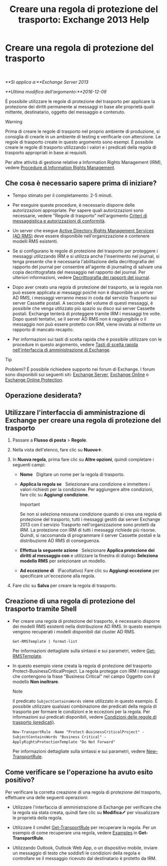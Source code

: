 ﻿---
title: 'Creare una regola di protezione del trasporto: Exchange 2013 Help'
TOCTitle: Creare una regola di protezione del trasporto
ms:assetid: 3a857185-ee16-4ee7-9e57-8be95f7e753a
ms:mtpsurl: https://technet.microsoft.com/it-it/library/Dd302432(v=EXCHG.150)
ms:contentKeyID: 50480445
ms.date: 05/22/2018
mtps_version: v=EXCHG.150
ms.translationtype: MT
---

# Creare una regola di protezione del trasporto

 

_**Si applica a:**Exchange Server 2013_

_**Ultima modifica dell'argomento:**2016-12-09_

È possibile utilizzare le regole di protezione del trasporto per applicare la protezione dei diritti permanente ai messaggi in base alle proprietà quali mittente, destinatario, oggetto del messaggio e contenuto.


> [!WARNING]
> Prima di creare le regole di trasporto nel proprio ambiente di produzione, si consiglia di crearle in un ambiente di testing e verificarle con attenzione. Le regole di trasporto create in questo argomento sono esempi. È possibile creare le regole di trasporto utilizzando i valori e i predicati della regola di trasporto appropriati in base ai requisiti.



Per altre attività di gestione relative a Information Rights Management (IRM), vedere [Procedure di Information Rights Management](information-rights-management-procedures-exchange-2013-help.md).

## Che cosa è necessario sapere prima di iniziare?

  - Tempo stimato per il completamento: 2-5 minuti.

  - Per eseguire queste procedure, è necessario disporre delle autorizzazioni appropriate. Per sapere quali autorizzazioni sono necessarie, vedere "Regole di trasporto" nell'argomento [Criteri di messaggistica e autorizzazioni di conformità](messaging-policy-and-compliance-permissions-exchange-2013-help.md).

  - Un server che esegue [Active Directory Rights Management Services (AD RMS)](https://technet.microsoft.com/en-us/library/hh831364.aspx) deve essere disponibile nell'organizzazione e contenere modelli RMS esistenti.

  - Se si configurano le regole di protezione del trasporto per proteggere i messaggi utilizzando IRM e si utilizza anche l'inserimento nel journal, si tenga presente che è necessaria l'abilitazione della decrittografia del rapporto del journal per consentire all'agente di journaling di salvare una copia decrittografata del messaggio nel rapporto del journal. Per ulteriori informazioni, vedere [Decrittografia dei rapporti del journal](journal-report-decryption-exchange-2013-help.md).

  - Dopo aver creato una regola di protezione del trasporto, se la regola non può essere applicata ai messaggi poiché non è disponibile un server AD RMS, i messaggi verranno messi in coda dal servizio Trasporto sui server Cassette postali. A seconda del volume di questi messaggi, è possibile che venga utilizzato più spazio su disco sui server Cassette postali. Exchange tenterà di proteggere tramite IRM i messaggi tre volte. Dopo questi tentativi, se il server AD RMS non è raggiungibile o il messaggio non può essere protetto con IRM, viene inviato al mittente un rapporto di mancato recapito.

  - Per informazioni sui tasti di scelta rapida che è possibile utilizzare con le procedure in questo argomento, vedere [Tasti di scelta rapida nell'interfaccia di amministrazione di Exchange](keyboard-shortcuts-in-the-exchange-admin-center-exchange-online-protection-help.md).


> [!TIP]
> Problemi? È possibile richiedere supporto nei forum di Exchange. I forum sono disponibili sui seguenti siti: <A href="https://go.microsoft.com/fwlink/p/?linkid=60612">Exchange Server</A>, <A href="https://go.microsoft.com/fwlink/p/?linkid=267542">Exchange Online</A> o <A href="https://go.microsoft.com/fwlink/p/?linkid=285351">Exchange Online Protection</A>.



## Operazione desiderata?

## Utilizzare l'interfaccia di amministrazione di Exchange per creare una regola di protezione del trasporto

1.  Passare a **Flusso di posta** \> **Regole**.

2.  Nella vista dell'elenco, fare clic su **Nuovo**![Icona Aggiungi](images/JJ218640.c1e75329-d6d7-4073-a27d-498590bbb558(EXCHG.150).gif "Icona Aggiungi").

3.  In **Nuova regola**, prima fare clic su **Altre opzioni**, quindi completare i seguenti campi:
    
      - **Nome**   Digitare un nome per la regola di trasporto.
    
      - **Applica la regola se**   Selezionare una condizione e immettere i valori richiesti per la condizione. Per aggiungere altre condizioni, fare clic su **Aggiungi condizione**.
        

        > [!IMPORTANT]
        > Se non si seleziona nessuna condizione quando si crea una regola di protezione del trasporto, tutti i messaggi gestiti dai server Exchange 2013 con il servizio Trasporto nell'organizzazione sono protetti da IRM. La protezione con IRM di tutti i messaggi richiede più risorse. Quindi, si raccomanda di programmare il server Cassette postali e la distribuzione AD&nbsp;RMS di conseguenza.

    
      - **Effettua la seguente azione**   Selezionare **Applica protezione dei diritti al messaggio con** e utilizzare la finestra di dialogo **Seleziona modello RMS** per selezionare un modello.
    
      - **Ad eccezione di**   (Facoltativo) Fare clic su **Aggiungi eccezione** per specificare un'eccezione alla regola.

4.  Fare clic su **Salva** per creare la regola di trasporto.

## Creazione di una regola di protezione del trasporto tramite Shell

  - Per creare una regola di protezione del trasporto, è necessario disporre dei modelli RMS esistenti nella distribuzione AD RMS. In questo esempio vengono recuperati i modelli disponibili dal cluster AD RMS.
    
        Get-RMSTemplate | format-list
    
    Per informazioni dettagliate sulla sintassi e sui parametri, vedere [Get-RMSTemplate](https://technet.microsoft.com/it-it/library/dd297960\(v=exchg.150\)).

  - In questo esempio viene creata la regola di protezione del trasporto Protect-BusinessCriticalProject. La regola protegge con IRM i messaggi che contengono la frase "Business Critical" nel campo Oggetto con il modello **Non inoltrare**.
    

    > [!NOTE]
    > Il predicato <CODE>SubjectContainsWords</CODE> viene utilizzato in questo esempio. È possibile utilizzare qualsiasi combinazione dei predicati della regola di trasporto per formare le condizioni e le eccezioni per la regola. Per informazioni sui predicati disponibili, vedere <A href="mail-flow-rule-conditions-and-exceptions-predicates-in-exchange-2013-exchange-2013-help.md">Condizioni delle regole di trasporto (predicati)</A>.

    
        New-TransportRule -Name "Protect-BusinessCriticalProject" -SubjectContainsWords "Business Critical" -ApplyRightsProtectionTemplate "Do Not Forward"
    
    Per informazioni dettagliate sulla sintassi e sui parametri, vedere [New-TransportRule](https://technet.microsoft.com/it-it/library/bb125138\(v=exchg.150\)).

## Come verificare se l'operazione ha avuto esito positivo?

Per verificare la corretta creazione di una regola di protezione del trasporto, effettuare una delle seguenti operazioni:

  - Utilizzare l'interfaccia di amministrazione di Exchange per verificare che la regola sia stata creata, quindi fare clic su **Modifica**![Icona Modifica](images/JJ218640.6f53ccb2-1f13-4c02-bea0-30690e6ea71d(EXCHG.150).gif "Icona Modifica") per visualizzare le proprietà della regola.

  - Utilizzare il cmdlet [Get-TransportRule](https://technet.microsoft.com/it-it/library/aa998585\(v=exchg.150\)) per recuperare la regola. Per un esempio di come recuperare una regola, vedere [Examples](https://technet.microsoft.com/it-it/aa998585\(exchg.150\)#examples) in **Get-TransportRule**.

  - Utilizzando Outlook, Outlook Web App, o un dispositivo mobile, inviare un messaggio di testo che soddisfi le condizioni della regola e controllare se il messaggio ricevuto dal destinatario è protetto da IRM.

